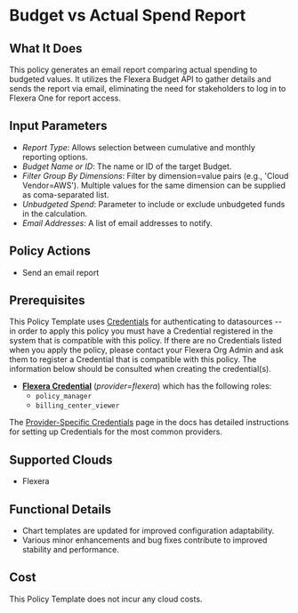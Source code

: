 # Budget vs Actual Spend Report

## What It Does

This policy generates an email report comparing actual spending to budgeted values. It utilizes the Flexera Budget API to gather details and sends the report via email, eliminating the need for stakeholders to log in to Flexera One for report access.

## Input Parameters

- _Report Type_: Allows selection between cumulative and monthly reporting options.
- _Budget Name or ID_: The name or ID of the target Budget.
- _Filter Group By Dimensions_: Filter by dimension=value pairs (e.g., 'Cloud Vendor=AWS'). Multiple values for the same dimension can be supplied as coma-separated list.
- _Unbudgeted Spend_: Parameter to include or exclude unbudgeted funds in the calculation.
- _Email Addresses_: A list of email addresses to notify.

## Policy Actions

- Send an email report

## Prerequisites

This Policy Template uses [Credentials](https://docs.flexera.com/flexera/EN/Automation/ManagingCredentialsExternal.htm) for authenticating to datasources -- in order to apply this policy you must have a Credential registered in the system that is compatible with this policy. If there are no Credentials listed when you apply the policy, please contact your Flexera Org Admin and ask them to register a Credential that is compatible with this policy. The information below should be consulted when creating the credential(s).

- [**Flexera Credential**](https://docs.flexera.com/flexera/EN/Automation/ProviderCredentials.htm) (*provider=flexera*) which has the following roles:
  - `policy_manager`
  - `billing_center_viewer`

The [Provider-Specific Credentials](https://docs.flexera.com/flexera/EN/Automation/ProviderCredentials.htm) page in the docs has detailed instructions for setting up Credentials for the most common providers.

## Supported Clouds

- Flexera

## Functional Details

- Chart templates are updated for improved configuration adaptability.
- Various minor enhancements and bug fixes contribute to improved stability and performance.

## Cost

This Policy Template does not incur any cloud costs.
